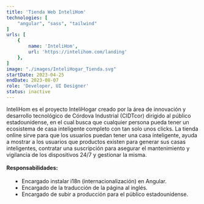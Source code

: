 ```yaml
---
title: 'Tienda Web InteliHom'
technologies: [
    "angular", "sass", "tailwind"
]
urls: [
    {
        name: 'InteliHom',
        url: 'https://intelihom.com/landing'
    },
]
image: "./images/InteliHogar_Tienda.svg"
startDate: 2023-04-25
endDate: 2023-08-07
role: 'Developer, UI Designer'
status: inactive
---
```

InteliHom es el proyecto InteliHogar creado por la área de innovación y desarrollo tecnológico de Córdova Industrial (CIDTcor) dirigido al público estadounidense, en el cual busca que cualquier persona pueda tener un ecosistema de casa inteligente completo con tan solo unos clicks. La tienda online sirve para que los usuarios puedan tener una casa inteligente, ayuda a mostrar a los usuarios que productos existen para generar sus casas inteligentes, contratar una suscripción para asegurar el mantenimiento y vigilancia de los dispositivos 24/7 y gestionar la misma.
\
\
**Responsabilidades:**

- Encargado instalar i18n (internacionalización) en Angular.
- Encargado de la traducción de la página al inglés.
- Encargado de subir a producción para el público estadounidense.

<style>
    ul {
		list-style: disc !important;
		margin: 18px 0px !important;
		padding: 0px 0px 0px 40px !important;
	}
</style>
